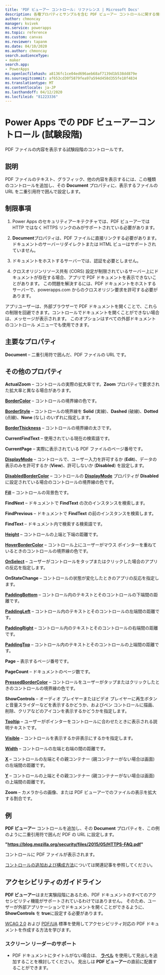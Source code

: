 ```yaml
---
title: 'PDF ビューアー コントロール: リファレンス | Microsoft Docs'
description: 各種プロパティとサンプルを含む PDF ビューアー コントロールに関する情報
author: chmoncay
manager: kvivek
ms.service: powerapps
ms.topic: reference
ms.custom: canvas
ms.reviewer: tapanm
ms.date: 04/10/2020
ms.author: chmoncay
search.audienceType:
- maker
search.app:
- PowerApps
ms.openlocfilehash: a8136fc1ce04ed696aeb68af7139d1b538dd879e
ms.sourcegitcommit: af653cd30f5879fea97a594d458d355fe18f4834
ms.translationtype: MT
ms.contentlocale: ja-JP
ms.lasthandoff: 04/12/2020
ms.locfileid: "81223336"
---
```

# <a name="pdf-viewer-control-experimental-in-power-apps"></a>Power Apps での PDF ビューアーコントロール (試験段階)
PDF ファイルの内容を表示する試験段階のコントロールです。

## <a name="description"></a>説明
PDF ファイルのテキスト、グラフィック、他の内容を表示するには、この種類のコントロールを追加し、その **Document** プロパティに、表示するファイルの URL を二重引用符で囲んで設定します。

## <a name="limitations"></a>制限事項
1. Power Apps のセキュリティアーキテクチャでは、PDF ビューアーでは HTTP ではなく HTTPS リンクのみがサポートされている必要があります。  

2. **Document**プロパティは、PDF ファイルに直接リンクする必要があります。 ドキュメントのサーバーリダイレクトまたは HTML ビューはサポートされていません。

3. ドキュメントをホストするサーバーでは、認証を必要としません。

4. クロスオリジンリソース共有 (CORS) 設定が制限されているサーバー上にドキュメントが存在する場合、アプリで PDF ドキュメントを表示できないことがあります。 この問題を解決するには、PDF ドキュメントをホストするサーバーで、powerapps.com からのクロスオリジン要求を許可する必要があります。

アプリユーザーは、外部ブラウザーで PDF ドキュメントを開くことで、これらの制限を回避できます。コントロールでドキュメントを開くことができない場合は、メッセージが表示されます。 このオプションはすべての外部ドキュメントのコントロール メニューでも使用できます。

## <a name="key-properties"></a>主要なプロパティ
**Document** – 二重引用符で囲んだ、PDF ファイルの URL です。

## <a name="additional-properties"></a>その他のプロパティ
**ActualZoom** – コントロールの実際の拡大率です。**Zoom** プロパティで要求された拡大率と異なる場合があります。

**[BorderColor](properties-color-border.md)** – コントロールの境界線の色です。

**[BorderStyle](properties-color-border.md)** – コントロールの境界線を **Solid** (実線)、**Dashed** (破線)、**Dotted** (点線)、**None** (なし) のいずれに指定します。

**[BorderThickness](properties-color-border.md)** – コントロールの境界線の太さです。

**CurrentFindText** – 使用されている現在の検索語です。

**CurrentPage** – 実際に表示されている PDF ファイルのページ番号です。

**[DisplayMode](properties-core.md)** – コントロールで、ユーザー入力を許可するか (**Edit**)、データの表示のみを許可するか (**View**)、許可しないか (**Disabled**) を設定します。

**[DisabledBorderColor](properties-color-border.md)** – コントロールの **[DisplayMode](properties-core.md)** プロパティが **Disabled** に設定されている場合のコントロールの境界線の色です。

**[Fill](properties-color-border.md)** – コントロールの背景色です。

**FindNext** – ドキュメントで **FindText** の次のインスタンスを検索します。

**FindPrevious** – ドキュメントで **FindText** の前のインスタンスを検索します。

**FindText** – ドキュメント内で検索する検索語です。

**[Height](properties-size-location.md)** – コントロールの上端と下端の距離です。

**[HoverBorderColor](properties-color-border.md)** – コントロール上にユーザーがマウス ポインターを重ねているときのコントロールの境界線の色です。

**[OnSelect](properties-core.md)** – ユーザーがコントロールをタップまたはクリックした場合のアプリの反応を指定します。

**OnStateChange** – コントロールの状態が変化したときのアプリの反応を指定します。

**[PaddingBottom](properties-size-location.md)** – コントロール内のテキストとそのコントロールの下端間の距離です。

**[PaddingLeft](properties-size-location.md)** – コントロール内のテキストとそのコントロールの左端間の距離です。

**[PaddingRight](properties-size-location.md)** – コントロール内のテキストとそのコントロールの右端間の距離です。

**[PaddingTop](properties-size-location.md)** – コントロール内のテキストとそのコントロールの上端間の距離です。

**Page** – 表示するページ番号です。

**PageCount** – ドキュメントのページ数です。

**[PressedBorderColor](properties-color-border.md)** – コントロールをユーザーがタップまたはクリックしたときのコントロールの境界線の色です。

**ShowControls** – オーディオ プレイヤーまたはビデオ プレイヤーに再生ボタンと音量スライダーなどを表示するかどうか、およびペン コントロールに描画、削除、クリアなどのアイコンを表示するかどうかを指定します。

**[Tooltip](properties-core.md)** – ユーザーがポインターをコントロールに合わせたときに表示される説明テキストです。

**[Visible](properties-core.md)** – コントロールを表示するか非表示にするかを指定します。

**[Width](properties-size-location.md)** – コントロールの左端と右端の間の距離です。

**[X](properties-size-location.md)** – コントロールの左端とその親コンテナー (親コンテナーがない場合は画面) の左端間の距離です。

**[Y](properties-size-location.md)** – コントロールの上端とその親コンテナー (親コンテナーがない場合は画面) の上端間の距離です。

**Zoom** – カメラからの画像、または PDF ビューアーでのファイルの表示を拡大する割合です。

## <a name="example"></a>例

**PDF ビューアー** コントロールを追加し、その **Document** プロパティを、この例のように二重引用符で囲んだ PDF の URL に設定します。

  **"https://blog.mozilla.org/security/files/2015/05/HTTPS-FAQ.pdf"**

コントロールに PDF ファイルが表示されます。

[コントロールの追加および構成方法](../add-configure-controls.md)については関連記事を参照してください。

## <a name="accessibility-guidelines"></a>アクセシビリティのガイドライン

**PDF ビューアー**はまだ実験段階にあるため、PDF ドキュメントのすべてのアクセシビリティ機能がサポートされているわけではありません。 そのため、ユーザーが外部アプリケーションでドキュメントを開くことができるように、**ShowControls** を **true**に設定する必要があります。

[WCAG 2.0](https://www.w3.org/TR/WCAG-TECHS/pdf.html) および [PDF/UA](https://www.pdfa.org/pdfua-the-iso-standard-for-universal-accessibility/) 標準を使用してアクセシビリティ対応の PDF ドキュメントを作成する方法を学びます。

### <a name="screen-reader-support"></a>スクリーン リーダーのサポート
* PDF ドキュメントにタイトルがない場合は、 **[ラベル](control-text-box.md)** を使用して見出しを追加することを検討してください。 見出しは **PDF ビューアー**の直前に配置することができます。
